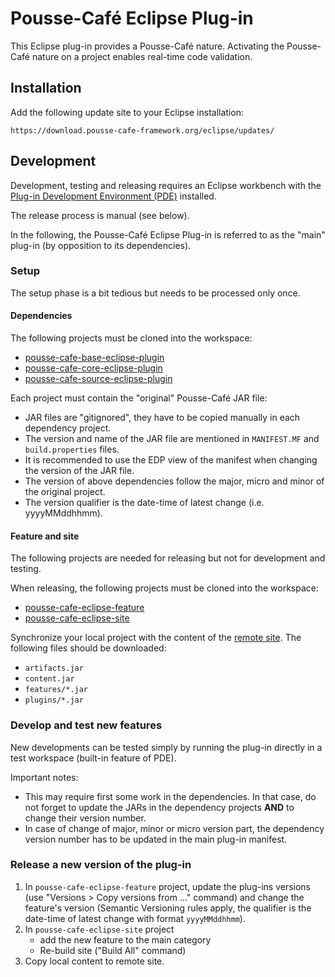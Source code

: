 # Pousse-Café Eclipse Plug-in

This Eclipse plug-in provides a Pousse-Café nature. Activating the Pousse-Café nature on a project enables
real-time code validation.

## Installation

Add the following update site to your Eclipse installation:

    https://download.pousse-cafe-framework.org/eclipse/updates/

## Development

Development, testing and releasing requires an Eclipse workbench with
the [Plug-in Development Environment (PDE)](https://www.eclipse.org/pde/) installed.

The release process is manual (see below).

In the following, the Pousse-Café Eclipse Plug-in is referred to as the "main" plug-in (by opposition to its
dependencies).

### Setup

The setup phase is a bit tedious but needs to be processed only once.

#### Dependencies

The following projects must be cloned into the workspace:

- [pousse-cafe-base-eclipse-plugin](https://github.com/pousse-cafe/pousse-cafe-base-eclipse-plugin)
- [pousse-cafe-core-eclipse-plugin](https://github.com/pousse-cafe/pousse-cafe-core-eclipse-plugin)
- [pousse-cafe-source-eclipse-plugin](https://github.com/pousse-cafe/pousse-cafe-source-eclipse-plugin)

Each project must contain the "original" Pousse-Café JAR file:

- JAR files are "gitignored", they have to be copied manually in each dependency project.
- The version and name of the JAR file are mentioned in `MANIFEST.MF` and `build.properties` files.
- It is recommended to use the EDP view of the manifest when changing the version of the JAR file.
- The version of above dependencies follow the major, micro and minor of the original project.
- The version qualifier is the date-time of latest change (i.e. yyyyMMddhhmm).

#### Feature and site

The following projects are needed for releasing but not for development and testing.

When releasing, the following projects must be cloned into the workspace:

- [pousse-cafe-eclipse-feature](https://github.com/pousse-cafe/pousse-cafe-eclipse-feature)
- [pousse-cafe-eclipse-site](https://github.com/pousse-cafe/pousse-cafe-eclipse-site)

Synchronize your local project with the content of the
[remote site](http://download.pousse-cafe-framework.org/eclipse/updates/). The following files should be downloaded:

- `artifacts.jar`
- `content.jar`
- `features/*.jar`
- `plugins/*.jar`

### Develop and test new features

New developments can be tested simply by running the plug-in directly in a test workspace (built-in feature of PDE).

Important notes:
- This may require first some work in the dependencies. In that case, do not forget to update the JARs in the dependency 
projects **AND** to change their version number.
- In case of change of major, minor or micro version part, the dependency version number has to be updated in the main 
plug-in manifest.

### Release a new version of the plug-in

1. In `pousse-cafe-eclipse-feature` project, update the plug-ins versions (use "Versions > Copy versions from ..." command) and change the feature's version (Semantic Versioning rules apply, the qualifier is the date-time of latest
change with format `yyyyMMddhhmm`).
2. In `pousse-cafe-eclipse-site` project
    - add the new feature to the main category
    - Re-build site ("Build All" command)
3. Copy local content to remote site.
